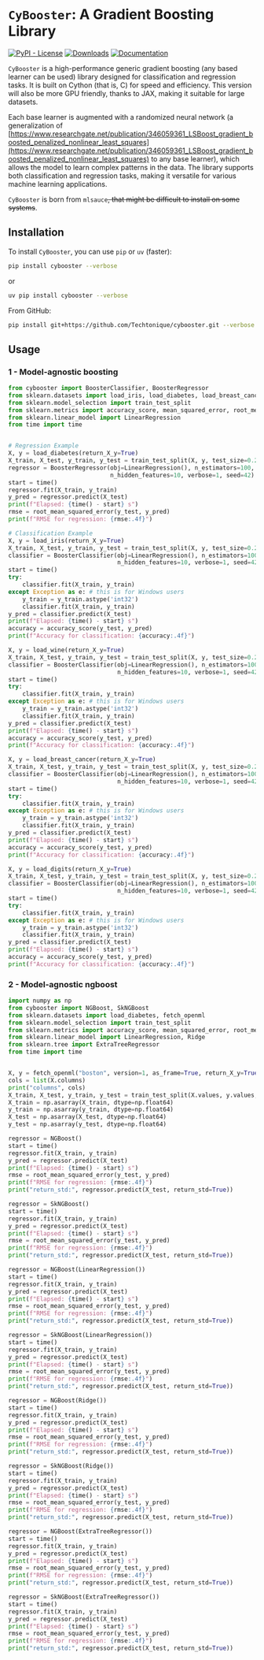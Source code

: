 
# `CyBooster`: A Gradient Boosting Library

[![PyPI - License](https://img.shields.io/pypi/l/cybooster)](./LICENSE) [![Downloads](https://pepy.tech/badge/cybooster)](https://pepy.tech/project/cybooster) [![Documentation](https://img.shields.io/badge/documentation-is_here-green)](https://techtonique.github.io/cybooster/)

`CyBooster` is a high-performance generic gradient boosting (any based learner can be used) library designed for classification and regression tasks. It is built on Cython (that is, C) for speed and efficiency. This version will also be more GPU friendly, thanks to JAX, making it suitable for large datasets.

Each base learner is augmented with a randomized neural network (a generalization of [https://www.researchgate.net/publication/346059361_LSBoost_gradient_boosted_penalized_nonlinear_least_squares](https://www.researchgate.net/publication/346059361_LSBoost_gradient_boosted_penalized_nonlinear_least_squares) to any base learner), which allows the model to learn complex patterns in the data. The library supports both classification and regression tasks, making it versatile for various machine learning applications.

`CyBooster` is born from `mlsauce`~~, that might be difficult to install on some systems~~. 


## Installation

To install `CyBooster`, you can use `pip` or `uv` (faster):

```bash
pip install cybooster --verbose
```

or 

```bash
uv pip install cybooster --verbose
```

From GitHub:

```bash
pip install git+https://github.com/Techtonique/cybooster.git --verbose
```

## Usage

### 1 - Model-agnostic boosting

```python 
from cybooster import BoosterClassifier, BoosterRegressor
from sklearn.datasets import load_iris, load_diabetes, load_breast_cancer, load_digits, load_wine
from sklearn.model_selection import train_test_split
from sklearn.metrics import accuracy_score, mean_squared_error, root_mean_squared_error
from sklearn.linear_model import LinearRegression
from time import time 


# Regression Example
X, y = load_diabetes(return_X_y=True)
X_train, X_test, y_train, y_test = train_test_split(X, y, test_size=0.2, random_state=42)
regressor = BoosterRegressor(obj=LinearRegression(), n_estimators=100, learning_rate=0.1,
                             n_hidden_features=10, verbose=1, seed=42)
start = time()
regressor.fit(X_train, y_train)
y_pred = regressor.predict(X_test)
print(f"Elapsed: {time() - start} s")
rmse = root_mean_squared_error(y_test, y_pred)
print(f"RMSE for regression: {rmse:.4f}")

# Classification Example
X, y = load_iris(return_X_y=True)
X_train, X_test, y_train, y_test = train_test_split(X, y, test_size=0.2, random_state=42)
classifier = BoosterClassifier(obj=LinearRegression(), n_estimators=100, learning_rate=0.1,
                               n_hidden_features=10, verbose=1, seed=42)
start = time()
try: 
    classifier.fit(X_train, y_train)
except Exception as e: # this is for Windows users
    y_train = y_train.astype('int32')
    classifier.fit(X_train, y_train)
y_pred = classifier.predict(X_test)
print(f"Elapsed: {time() - start} s")
accuracy = accuracy_score(y_test, y_pred)
print(f"Accuracy for classification: {accuracy:.4f}")

X, y = load_wine(return_X_y=True)
X_train, X_test, y_train, y_test = train_test_split(X, y, test_size=0.2, random_state=42)
classifier = BoosterClassifier(obj=LinearRegression(), n_estimators=100, learning_rate=0.1,
                               n_hidden_features=10, verbose=1, seed=42)
start = time()
try:
    classifier.fit(X_train, y_train)
except Exception as e: # this is for Windows users
    y_train = y_train.astype('int32')
    classifier.fit(X_train, y_train)
y_pred = classifier.predict(X_test)
print(f"Elapsed: {time() - start} s")
accuracy = accuracy_score(y_test, y_pred)
print(f"Accuracy for classification: {accuracy:.4f}")

X, y = load_breast_cancer(return_X_y=True)
X_train, X_test, y_train, y_test = train_test_split(X, y, test_size=0.2, random_state=42)
classifier = BoosterClassifier(obj=LinearRegression(), n_estimators=100, learning_rate=0.1,
                               n_hidden_features=10, verbose=1, seed=42)
start = time()
try: 
    classifier.fit(X_train, y_train)
except Exception as e: # this is for Windows users
    y_train = y_train.astype('int32')
    classifier.fit(X_train, y_train)
y_pred = classifier.predict(X_test)
print(f"Elapsed: {time() - start} s")
accuracy = accuracy_score(y_test, y_pred)
print(f"Accuracy for classification: {accuracy:.4f}")

X, y = load_digits(return_X_y=True)
X_train, X_test, y_train, y_test = train_test_split(X, y, test_size=0.2, random_state=42)
classifier = BoosterClassifier(obj=LinearRegression(), n_estimators=100, learning_rate=0.1,
                               n_hidden_features=10, verbose=1, seed=42)
start = time()
try: 
    classifier.fit(X_train, y_train)
except Exception as e: # this is for Windows users
    y_train = y_train.astype('int32')
    classifier.fit(X_train, y_train)
y_pred = classifier.predict(X_test)
print(f"Elapsed: {time() - start} s")
accuracy = accuracy_score(y_test, y_pred)
print(f"Accuracy for classification: {accuracy:.4f}")
```

### 2 - Model-agnostic ngboost 

```python
import numpy as np
from cybooster import NGBoost, SkNGBoost
from sklearn.datasets import load_diabetes, fetch_openml
from sklearn.model_selection import train_test_split
from sklearn.metrics import accuracy_score, mean_squared_error, root_mean_squared_error
from sklearn.linear_model import LinearRegression, Ridge
from sklearn.tree import ExtraTreeRegressor
from time import time 


X, y = fetch_openml("boston", version=1, as_frame=True, return_X_y=True)
cols = list(X.columns)
print("columns", cols)
X_train, X_test, y_train, y_test = train_test_split(X.values, y.values, test_size=0.2, random_state=42)
X_train = np.asarray(X_train, dtype=np.float64)
y_train = np.asarray(y_train, dtype=np.float64)
X_test = np.asarray(X_test, dtype=np.float64)
y_test = np.asarray(y_test, dtype=np.float64)

regressor = NGBoost()
start = time()
regressor.fit(X_train, y_train)
y_pred = regressor.predict(X_test)
print(f"Elapsed: {time() - start} s")
rmse = root_mean_squared_error(y_test, y_pred)
print(f"RMSE for regression: {rmse:.4f}")
print("return_std:", regressor.predict(X_test, return_std=True))

regressor = SkNGBoost()
start = time()
regressor.fit(X_train, y_train)
y_pred = regressor.predict(X_test)
print(f"Elapsed: {time() - start} s")
rmse = root_mean_squared_error(y_test, y_pred)
print(f"RMSE for regression: {rmse:.4f}")
print("return_std:", regressor.predict(X_test, return_std=True))

regressor = NGBoost(LinearRegression())
start = time()
regressor.fit(X_train, y_train)
y_pred = regressor.predict(X_test)
print(f"Elapsed: {time() - start} s")
rmse = root_mean_squared_error(y_test, y_pred)
print(f"RMSE for regression: {rmse:.4f}")
print("return_std:", regressor.predict(X_test, return_std=True))

regressor = SkNGBoost(LinearRegression())
start = time()
regressor.fit(X_train, y_train)
y_pred = regressor.predict(X_test)
print(f"Elapsed: {time() - start} s")
rmse = root_mean_squared_error(y_test, y_pred)
print(f"RMSE for regression: {rmse:.4f}")
print("return_std:", regressor.predict(X_test, return_std=True))

regressor = NGBoost(Ridge())
start = time()
regressor.fit(X_train, y_train)
y_pred = regressor.predict(X_test)
print(f"Elapsed: {time() - start} s")
rmse = root_mean_squared_error(y_test, y_pred)
print(f"RMSE for regression: {rmse:.4f}")
print("return_std:", regressor.predict(X_test, return_std=True))

regressor = SkNGBoost(Ridge())
start = time()
regressor.fit(X_train, y_train)
y_pred = regressor.predict(X_test)
print(f"Elapsed: {time() - start} s")
rmse = root_mean_squared_error(y_test, y_pred)
print(f"RMSE for regression: {rmse:.4f}")
print("return_std:", regressor.predict(X_test, return_std=True))

regressor = NGBoost(ExtraTreeRegressor())
start = time()
regressor.fit(X_train, y_train)
y_pred = regressor.predict(X_test)
print(f"Elapsed: {time() - start} s")
rmse = root_mean_squared_error(y_test, y_pred)
print(f"RMSE for regression: {rmse:.4f}")
print("return_std:", regressor.predict(X_test, return_std=True))

regressor = SkNGBoost(ExtraTreeRegressor())
start = time()
regressor.fit(X_train, y_train)
y_pred = regressor.predict(X_test)
print(f"Elapsed: {time() - start} s")
rmse = root_mean_squared_error(y_test, y_pred)
print(f"RMSE for regression: {rmse:.4f}")
print("return_std:", regressor.predict(X_test, return_std=True))
```

